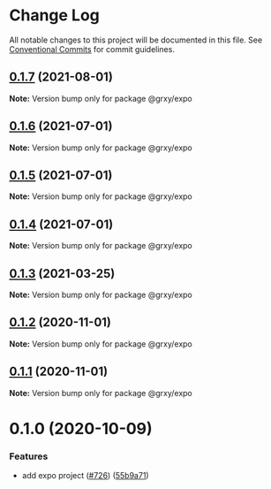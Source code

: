 # Change Log

All notable changes to this project will be documented in this file.
See [Conventional Commits](https://conventionalcommits.org) for commit guidelines.

## [0.1.7](https://github.com/grxy/grxy/compare/@grxy/expo@0.1.6...@grxy/expo@0.1.7) (2021-08-01)

**Note:** Version bump only for package @grxy/expo





## [0.1.6](https://github.com/grxy/grxy/compare/@grxy/expo@0.1.5...@grxy/expo@0.1.6) (2021-07-01)

**Note:** Version bump only for package @grxy/expo





## [0.1.5](https://github.com/grxy/grxy/compare/@grxy/expo@0.1.4...@grxy/expo@0.1.5) (2021-07-01)

**Note:** Version bump only for package @grxy/expo





## [0.1.4](https://github.com/grxy/grxy/compare/@grxy/expo@0.1.3...@grxy/expo@0.1.4) (2021-07-01)

**Note:** Version bump only for package @grxy/expo





## [0.1.3](https://github.com/grxy/grxy/compare/@grxy/expo@0.1.2...@grxy/expo@0.1.3) (2021-03-25)

**Note:** Version bump only for package @grxy/expo





## [0.1.2](https://github.com/grxy/grxy/compare/@grxy/expo@0.1.1...@grxy/expo@0.1.2) (2020-11-01)

**Note:** Version bump only for package @grxy/expo





## [0.1.1](https://github.com/grxy/grxy/compare/@grxy/expo@0.1.0...@grxy/expo@0.1.1) (2020-11-01)

**Note:** Version bump only for package @grxy/expo





# 0.1.0 (2020-10-09)


### Features

* add expo project ([#726](https://github.com/grxy/grxy/issues/726)) ([55b9a71](https://github.com/grxy/grxy/commit/55b9a7192dbfb347c9a449fc2221645320e7e6f1))
